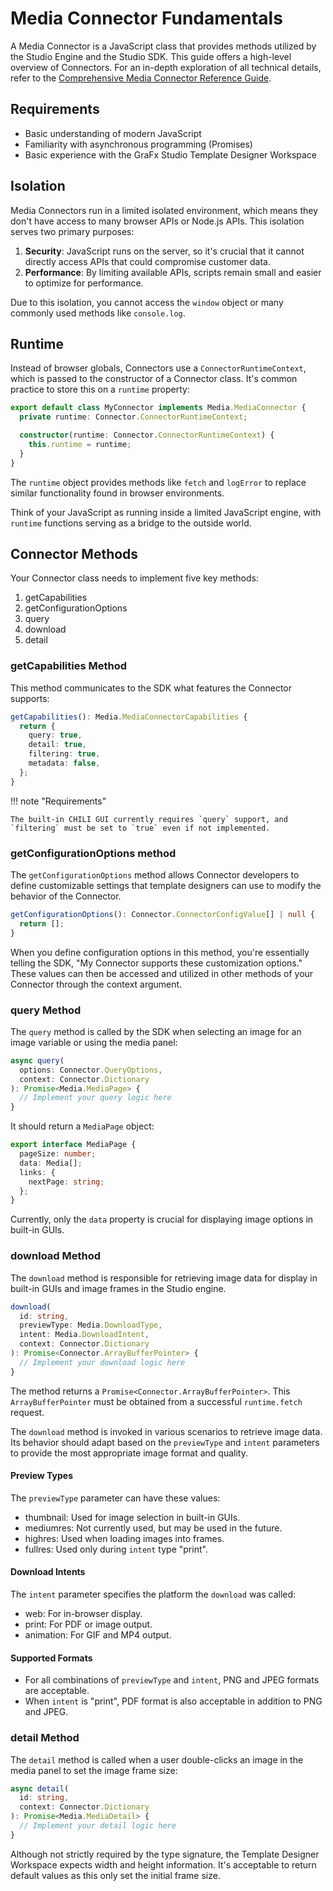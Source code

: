 # Media Connector Fundamentals

A Media Connector is a JavaScript class that provides methods utilized by the Studio Engine and the Studio SDK. This guide offers a high-level overview of Connectors. For an in-depth exploration of all technical details, refer to the [Comprehensive Media Connector Reference Guide]().

## Requirements

- Basic understanding of modern JavaScript
- Familiarity with asynchronous programming (Promises)
- Basic experience with the GraFx Studio Template Designer Workspace

## Isolation

Media Connectors run in a limited isolated environment, which means they don't have access to many browser APIs or Node.js APIs. This isolation serves two primary purposes:

1. **Security**: JavaScript runs on the server, so it's crucial that it cannot directly access APIs that could compromise customer data.
2. **Performance**: By limiting available APIs, scripts remain small and easier to optimize for performance.

Due to this isolation, you cannot access the `window` object or many commonly used methods like `console.log`.

## Runtime

Instead of browser globals, Connectors use a `ConnectorRuntimeContext`, which is passed to the constructor of a Connector class. It's common practice to store this on a `runtime` property:

```typescript
export default class MyConnector implements Media.MediaConnector {
  private runtime: Connector.ConnectorRuntimeContext;

  constructor(runtime: Connector.ConnectorRuntimeContext) {
    this.runtime = runtime;
  }
}
```

The `runtime` object provides methods like `fetch` and `logError` to replace similar functionality found in browser environments.

Think of your JavaScript as running inside a limited JavaScript engine, with `runtime` functions serving as a bridge to the outside world.

## Connector Methods

Your Connector class needs to implement five key methods:

1. getCapabilities
2. getConfigurationOptions
3. query
4. download
5. detail

### getCapabilities Method

This method communicates to the SDK what features the Connector supports:

```typescript
getCapabilities(): Media.MediaConnectorCapabilities {
  return {
    query: true,
    detail: true,
    filtering: true,
    metadata: false,
  };
}
```

!!! note "Requirements"

    The built-in CHILI GUI currently requires `query` support, and `filtering` must be set to `true` even if not implemented.

### getConfigurationOptions method

The `getConfigurationOptions`  method allows Connector developers to define customizable settings that template designers can use to modify the behavior of the Connector.

```typescript
getConfigurationOptions(): Connector.ConnectorConfigValue[] | null {
  return [];
}
```

When you define configuration options in this method, you're essentially telling the SDK, "My Connector supports these customization options." These values can then be accessed and utilized in other methods of your Connector through the context argument.

### query Method

The `query` method is called by the SDK when selecting an image for an image variable or using the media panel:

```typescript
async query(
  options: Connector.QueryOptions,
  context: Connector.Dictionary
): Promise<Media.MediaPage> {
  // Implement your query logic here
}
```

It should return a `MediaPage` object:

```typescript
export interface MediaPage {
  pageSize: number;
  data: Media[];
  links: {
    nextPage: string;
  };
}
```

Currently, only the `data` property is crucial for displaying image options in built-in GUIs.

### download Method

The `download` method is responsible for retrieving image data for display in built-in GUIs and image frames in the Studio engine.

```typescript
download(
  id: string,
  previewType: Media.DownloadType,
  intent: Media.DownloadIntent,
  context: Connector.Dictionary
): Promise<Connector.ArrayBufferPointer> {
  // Implement your download logic here
}
```

The method returns a `Promise<Connector.ArrayBufferPointer>`. This `ArrayBufferPointer` must be obtained from a successful `runtime.fetch` request.

The `download` method is invoked in various scenarios to retrieve image data. Its behavior should adapt based on the `previewType` and `intent` parameters to provide the most appropriate image format and quality.

#### Preview Types
The `previewType` parameter can have these values:

- thumbnail: Used for image selection in built-in GUIs.
- mediumres: Not currently used, but may be used in the future.
- highres: Used when loading images into frames.
- fullres: Used only during `intent` type "print".

#### Download Intents
The `intent` parameter specifies the platform the `download` was called:

- web: For in-browser display.
- print: For PDF or image output.
- animation: For GIF and MP4 output.

#### Supported Formats

- For all combinations of `previewType` and `intent`, PNG and JPEG formats are acceptable.
- When `intent` is "print", PDF format is also acceptable in addition to PNG and JPEG.

### detail Method

The `detail` method is called when a user double-clicks an image in the media panel to set the image frame size:

```typescript
async detail(
  id: string,
  context: Connector.Dictionary
): Promise<Media.MediaDetail> {
  // Implement your detail logic here
}
```

Although not strictly required by the type signature, the Template Designer Workspace expects width and height information. It's acceptable to return default values as this only set the initial frame size.
